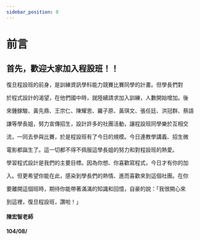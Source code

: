 ```yaml
---
sidebar_position: 0
---
```


# 前言

## 首先，歡迎大家加入程設班！！

復旦程設班的前身，是訓練資訊學科能力競賽比賽同學的計畫。但學長們對

於程式設計的渴望，在他們國中時，就陸續請求加入訓練，人數開始增加。後

來鍾鎵駿、黃先鼎、王宗仁、陳耀恩、羅子原、黃琪文、張任廷、洪冠群、蔡語

謙等學長姐，努力宣傳招生，設計許多的社團活動，讓程設班同學樂於互相交

流，一同去參與比賽，於是程設班有了今日的規模。今日連教學講義、招生微

電影都誕生了。這一切都不得不佩服這學長姐的努力和對程設班的熱愛。

學習程式設計是我們的主要目標。因為你想、你喜歡寫程式，今日才有你的加

入。但更希望你能在此，感染到學長們的熱情、進而喜歡來到這個社團。在你

要離開這個班時，期待你能帶著滿滿的知識和回憶，自豪的說：「我很開心來

到這裡，復旦程設班，讚啦！」

#### 陳宏智老師

#### 104/08/
